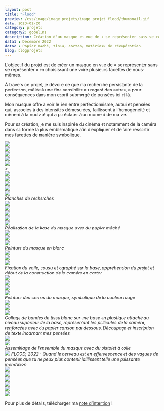 ```yaml
---
layout: post
title: "Flood"
preview: /css/image/image_projets/image_projet_flood/thumbnail.gif
date: 2023-02-20
category: projets 
category2: gobelins
description: Création d'un masque en vue de « se représenter sans se représenter » 
data1 : Décembre 2022
data2 : Papier mâché, tissu, carton, matériaux de récupération
blog: blogprojets
---
```


L’objectif du projet est de créer un masque en vue de « se représenter sans se représenter » en choisissant une voire plusieurs facettes de nous-mêmes.

À travers ce projet, je dévoile ce que ma recherche persistante de la perfection, mêlée à une fine sensibilité au regard des autres, a pour conséquences dans mon esprit submergé de pensées ici et là.

Mon masque offre à voir le lien entre perfectionnisme, autrui et pensées qui, associés à des intensités démesurées, faillissent à l’homogénéité et mènent à la nocivité qui a pu éclater à un moment de ma vie.

Pour sa création, je me suis inspirée du cinéma et notamment de la caméra dans sa forme la plus emblématique afin d’expliquer et de faire ressortir mes facettes de manière symbolique.   

<div class="image_container">
  <div class="three"><img onclick="Zoom(this)" class="img-gallery" src="/css/image/image_projets/image_projet_flood/img1.jpg"></div>
  <div class="three"><img onclick="Zoom(this)" class="img-gallery" src="/css/image/image_projets/image_projet_flood/img1_2.jpg"></div>
  <div class="three"><img onclick="Zoom(this)" class="img-gallery" src="/css/image/image_projets/image_projet_flood/img1_3.jpg"></div>
  <div class="three"><img onclick="Zoom(this)" class="img-gallery" src="/css/image/image_projets/image_projet_flood/img1_4.jpg"></div>
  <div class="three"><img onclick="Zoom(this)" class="img-gallery" src="/css/image/image_projets/image_projet_flood/img1_5.jpg"></div>>
  <div class="three"><img onclick="Zoom(this)" class="img-gallery" src="/css/image/image_projets/image_projet_flood/img1_6.jpg"></div>
  <div class="three"><img onclick="Zoom(this)" class="img-gallery" src="/css/image/image_projets/image_projet_flood/img1_7.jpg"></div>
  <div class="three"><img onclick="Zoom(this)" class="img-gallery" src="/css/image/image_projets/image_projet_flood/img1_8.jpg"></div>
  <div class="three"><img onclick="Zoom(this)" class="img-gallery" src="/css/image/image_projets/image_projet_flood/img1_9.jpg"></div>
  <div class="three"><img onclick="Zoom(this)" class="img-gallery" src="/css/image/image_projets/image_projet_flood/img1_10.jpg"></div>
  <em>Planches de recherches</em>
</div>

<div class="image_container">
  <div class="three"><img onclick="Zoom(this)" class="img-gallery" src="/css/image/image_projets/image_projet_flood/img2.jpg"></div>
  <div class="three"><img onclick="Zoom(this)" class="img-gallery" src="/css/image/image_projets/image_projet_flood/img3.jpg"></div>
  <div class="three"><img onclick="Zoom(this)" class="img-gallery" src="/css/image/image_projets/image_projet_flood/img4.jpg"></div>
  <div class="three"><img onclick="Zoom(this)" class="img-gallery" src="/css/image/image_projets/image_projet_flood/img5.jpg"></div>
  <div class="three"><img onclick="Zoom(this)" class="img-gallery" src="/css/image/image_projets/image_projet_flood/img6.jpg"></div>
  <em>Réalisation de la base du masque avec du papier mâché</em>
</div>

<div class="image_container">
  <div class="three"><img onclick="Zoom(this)" class="img-gallery" src="/css/image/image_projets/image_projet_flood/img7.jpg"></div>
  <div class="three"><img onclick="Zoom(this)" class="img-gallery" src="/css/image/image_projets/image_projet_flood/img8.jpg"></div>
  <div class="three"><img onclick="Zoom(this)" class="img-gallery" src="/css/image/image_projets/image_projet_flood/img9.jpg"></div>
  <em>Peinture du masque en blanc</em>
</div>

<div class="image_container">
  <div class="three"><img onclick="Zoom(this)" class="img-gallery" src="/css/image/image_projets/image_projet_flood/img10.jpg"></div>
  <div class="three"><img onclick="Zoom(this)" class="img-gallery" src="/css/image/image_projets/image_projet_flood/img11.jpg"></div>
  <div class="three"><img onclick="Zoom(this)" class="img-gallery" src="/css/image/image_projets/image_projet_flood/img12.jpg"></div>
  <em>Fixation du voile, cousu et agraphé sur la base, appréhension du projet et début de la construction de la caméra en carton</em>
</div>

<div class="image_container">
  <div><img onclick="Zoom(this)" class="img-gallery" src="/css/image/image_projets/image_projet_flood/gif1.gif"></div>
  <div><img onclick="Zoom(this)" class="img-gallery" src="/css/image/image_projets/image_projet_flood/img13.jpg"></div>
  <div><img onclick="Zoom(this)" class="img-gallery" src="/css/image/image_projets/image_projet_flood/img14.jpg"></div>
  <div><img onclick="Zoom(this)" class="img-gallery" src="/css/image/image_projets/image_projet_flood/img15.jpg"></div>
  <em>Peinture des cernes du masque, symbolique de la couleur rouge</em>
</div>

<div class="image_container">
  <div class="three"><img onclick="Zoom(this)" class="img-gallery" src="/css/image/image_projets/image_projet_flood/img16.jpg"></div>
  <div class="three"><img onclick="Zoom(this)" class="img-gallery" src="/css/image/image_projets/image_projet_flood/img17.jpg"></div>
  <div class="three"><img onclick="Zoom(this)" class="img-gallery" src="/css/image/image_projets/image_projet_flood/img18.jpg"></div>
  <em>Collage de bandes de tissu blanc sur une base en plastique attaché au niveau supérieur de la base, représentant les pellicules de la caméra, renforcées avec du papier canson par dessous. Découpage et inscription de texte incarnant mes pensées</em>
</div>

<div class="image_container">
  <div><img onclick="Zoom(this)" class="img-gallery" src="/css/image/image_projets/image_projet_flood/img19.jpg"></div>
  <div><img onclick="Zoom(this)" class="img-gallery" src="/css/image/image_projets/image_projet_flood/img20.jpg"></div>
  <em>Assemblage de l’ensemble du masque avec du pistolet à colle</em>
</div>

<img onclick="Zoom(this)" class="img-gallery" src="/css/image/image_projets/image_projet_flood/gif2.gif">
<em>FLOOD, 2022 - Quand le cerveau est en effervescence et des vagues de pensées que tu ne peux plus contenir jaillissent telle une puissante inondation</em>

<div class="image_container">
  <div><img onclick="Zoom(this)" class="img-gallery" src="/css/image/image_projets/image_projet_flood/img21.jpg"></div>
  <div><img onclick="Zoom(this)" class="img-gallery" src="/css/image/image_projets/image_projet_flood/img22.jpg"></div>
  <div><img onclick="Zoom(this)" class="img-gallery" src="/css/image/image_projets/image_projet_flood/img23.jpg"></div>
  <div><img onclick="Zoom(this)" class="img-gallery" src="/css/image/image_projets/image_projet_flood/img24.jpg"></div>
  <div><img onclick="Zoom(this)" class="img-gallery" src="/css/image/image_projets/image_projet_flood/img25.jpg"></div>
  <div><img onclick="Zoom(this)" class="img-gallery" src="/css/image/image_projets/image_projet_flood/img26.jpg"></div>
</div>

Pour plus de détails, télécharger ma <a href="https://drive.google.com/file/d/11_2Sk0mpblfXCeS3Dh59u4NcO95M80P0/view?usp=share_link">note d’intention</a> !

